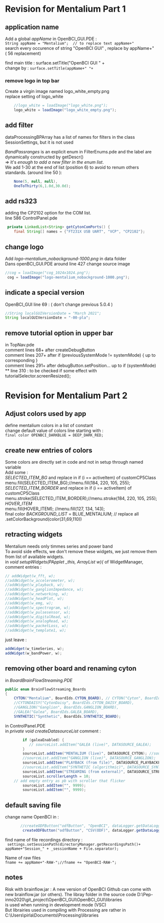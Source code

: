 # Revision for Mentalium Part 1 
## application name 
Add a global *appName* in OpenBCI_GUI.PDE :    
```String appName = "Mentalium";  // to replace text appName+"   ```   
search every occurence of string "OpenBCI GUI" , replace by appName+"   
( 56 replacement)   

find main title :  surface.setTitle("OpenBCI GUI " +   
change by : ```surface.setTitle(appName+" "+  ```  

### remove logo in top bar 
Create a virgin image named logo_white_empty.png    
replace setting of logo_white 
``` java  
    //logo_white = loadImage("logo_white.png");   
    logo_white = loadImage("logo_white_empty.png");   
```
## add filter 
dataProcessingBPArray has a list of names for  filters in the class SessionSettings, but it is not used   

*BandPassranges* is an explicit enum in FilterEnums.pde and the label are dynamically constructed by getDescr()    
=> it's *enough to add a new filter in the enum list*.    
We add 1-30 at the end of list (position 6) to avoid to renum others standards. (around line 50 ):    
``` java    
    None(5, null, null),
    OneToThirty(6,1.0d,30.0d);
```

## add rs323
adding the CP2102 option for the COM list.    
line 586 ControlPanel.pde    
```` java
 private LinkedList<String> getCytonComPorts() {
    final String[] names = {"FT231X USB UART", "VCP", "CP2102"};
````
## change logo 
Add *logo-mentalium_nobackground-1000.png* in data folder    
Dans openBCI_GUI.PDE around line 427 change source image    
``` java 
//cog = loadImage("cog_1024x1024.png");
 cog = loadImage("logo-mentalium_nobackground-1000.png");
```

## indicate a special version 
OpenBCI_GUI line 69 : ( don't change previous 5.0.4 )
```java 
//String localGUIVersionDate = "March 2021";
String localGUIVersionDate = "-00-pla";
```
## remove tutorial option in upper bar 
in TopNav.pde    
comment lines 68+ after createDebugButton   
comment lines 207+ after if (previousSystemMode != systemMode) { up to corresponding }   
comment lines 291+ after debugButton.setPosition... up to if (systemMode)   
** line 310 : to be checked if some effect with tutorialSelector.screenResized();    
   

# Revision for Mentalium Part 2  
## Adjust colors used by app 
define mentalium colors in a list of constant     
change default value of colors line starting with :      
```final color OPENBCI_DARKBLUE = DEEP_DARK_RED;  ```
## create new entries of colors 
Some colors are directly set in code and not in setup through named variable      
Add some :    
*SELECTED_ITEM_BG*   and replace in  if (i == activeItem) of customCP5Class   
      menu.fill(SELECTED_ITEM_BG);//menu.fill(184, 220, 105, 255);   
*SELECTED_ITEM_BORDER*  and replace in  if (i == activeItem) of customCP5Class    
    menu.stroke(SELECTED_ITEM_BORDER);//menu.stroke(184, 220, 105, 255);   
*HOVER_ITEM*    
 menu.fill(HOVER_ITEM); //menu.fill(127, 134, 143);   
final color *BACKGROUND_LIST* = BLUE_MENTALIUM; // replace all .setColorBackground(color(31,69,110))   

## retracting widgets 
Mentalium needs only  timmes series and power band    
To avoid side effects, we don't remove these widgets, we just remove them from list of available widgets.   
in *void setupWidgets(PApplet _this, ArrayList<Widget> w){* of WidgetManager, comment entries : 

```java
// addWidget(w_fft, w);  
//addWidget(w_accelerometer, w);
//addWidget(w_playback, w);
//addWidget(w_ganglionImpedance, w);
//addWidget(w_networking, w);
//addWidget(w_headPlot, w);
//addWidget(w_emg, w);
//addWidget(w_spectrogram, w);
//addWidget(w_pulsesensor, w);
//addWidget(w_digitalRead, w);
//addWidget(w_analogRead, w);
//addWidget(w_packetLoss, w);
//addWidget(w_template1, w);
```

just leave :
``` java 
addWidget(w_timeSeries, w);
addWidget(w_bandPower, w);
```  
## removing other board and renaming cyton 
in *BoardBrainFlowStreaming.PDE*

``` java 
public enum BrainFlowStreaming_Boards
{
    CYTON("Mentalium", BoardIds.CYTON_BOARD), // CYTON("Cyton", BoardIds.CYTON_BOARD),
    //CYTONDAISY("CytonDaisy", BoardIds.CYTON_DAISY_BOARD),
    //GANGLION("Ganglion", BoardIds.GANGLION_BOARD),
    //GALEA("Galea", BoardIds.GALEA_BOARD),
    SYNTHETIC("Synthetic", BoardIds.SYNTHETIC_BOARD);
 ```   
in ControlPanel.PDE    
in *private void createDatasourceList*    comment : 
``` java
        if (galeaEnabled) {
           // sourceList.addItem("GALEA (live)", DATASOURCE_GALEA);
        }
        sourceList.addItem("MENTALIUM (live)", DATASOURCE_CYTON); //sourceList.addItem("CYTON (live)", DATASOURCE_CYTON);
        //sourceList.addItem("GANGLION (live)", DATASOURCE_GANGLION);
        sourceList.addItem("PLAYBACK (from file)", DATASOURCE_PLAYBACKFILE);
        //sourceList.addItem("SYNTHETIC (algorithmic)", DATASOURCE_SYNTHETIC);
        sourceList.addItem("STREAMING (from external)", DATASOURCE_STREAMING);
        sourceList.scrollerLength = 10;
    // add empty entry as pb with scroller that flicker 
        sourceList.addItem("", 9999);
        sourceList.addItem("", 9999);   
```   
## default saving file 
change name OpenBCI in : 
``` java
       //createODFButton("odfButton", "OpenBCI", dataLogger.getDataLoggerOutputFormat()...
        createODFButton("odfButton", "CSV(ODF)", dataLogger.getDataLoggerOutputFormat()...
```     
find name of file recordings directory :   
``` settings.setSessionPath(directoryManager.getRecordingsPath()+ appName+"Session_" + _sessionName + File.separator);```   

Name of raw files    
```fname += appName+"-RAW-";//fname += "OpenBCI-RAW-";```


## notes 
Risk with brainflow.jar :  A new version of OpenBCI Github can come with new brainflow.jar (or others).
The libray folder in the source code  D:\Pep-inno2020\git_project\OpenBCI_GUI\OpenBCI_GUI\libraries   
is used when running in development mode  (VSC)  
But librairies used in compiling with Processing are rather in  C:\Users\pirla\Documents\Processing\libraries 
